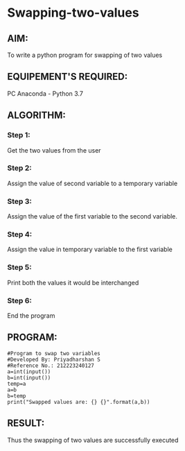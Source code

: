 # Swapping-two-values
## AIM:
To write a python program for swapping of two values
## EQUIPEMENT'S REQUIRED: 
PC
Anaconda - Python 3.7
## ALGORITHM: 
### Step 1:
Get the two values from the user
### Step 2: 
Assign the value of second variable to a temporary variable 
### Step 3: 
Assign the value of the first variable to the second variable.
### Step 4:  
Assign the value in temporary variable to the first variable
### Step 5: 
Print both the values it would be interchanged
### Step 6: 
End the program
## PROGRAM:
```
#Program to swap two variables
#Developed By: Priyadharshan S
#Reference No.: 212223240127
a=int(input())
b=int(input())
temp=a
a=b
b=temp
print("Swapped values are: {} {}".format(a,b))
```

## RESULT:
Thus the swapping of two values are successfully executed



